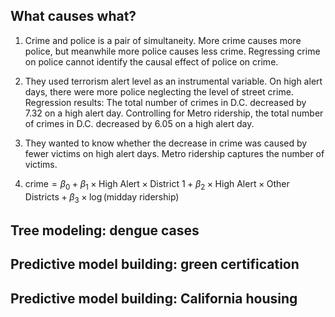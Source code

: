 ## What causes what?

1.  Crime and police is a pair of simultaneity. More crime causes more
    police, but meanwhile more police causes less crime. Regressing
    crime on police cannot identify the causal effect of police on
    crime.

2.  They used terrorism alert level as an instrumental variable. On high
    alert days, there were more police neglecting the level of street
    crime.  
    Regression results: The total number of crimes in D.C. decreased by
    7.32 on a high alert day. Controlling for Metro ridership, the total
    number of crimes in D.C. decreased by 6.05 on a high alert day.

3.  They wanted to know whether the decrease in crime was caused by
    fewer victims on high alert days. Metro ridership captures the
    number of victims.

4.  
    crime = *β*<sub>0</sub> + *β*<sub>1</sub> × High Alert × District 1 + *β*<sub>2</sub> × High Alert × Other Districts + *β*<sub>3</sub> × log (midday ridership)

## Tree modeling: dengue cases

## Predictive model building: green certification

## Predictive model building: California housing
